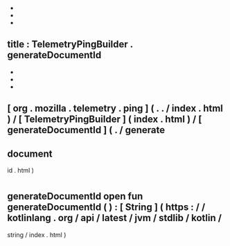 -
-
-
title
:
TelemetryPingBuilder
.
generateDocumentId
-
-
-
-
[
org
.
mozilla
.
telemetry
.
ping
]
(
.
.
/
index
.
html
)
/
[
TelemetryPingBuilder
]
(
index
.
html
)
/
[
generateDocumentId
]
(
.
/
generate
-
document
-
id
.
html
)
#
generateDocumentId
open
fun
generateDocumentId
(
)
:
[
String
]
(
https
:
/
/
kotlinlang
.
org
/
api
/
latest
/
jvm
/
stdlib
/
kotlin
/
-
string
/
index
.
html
)
